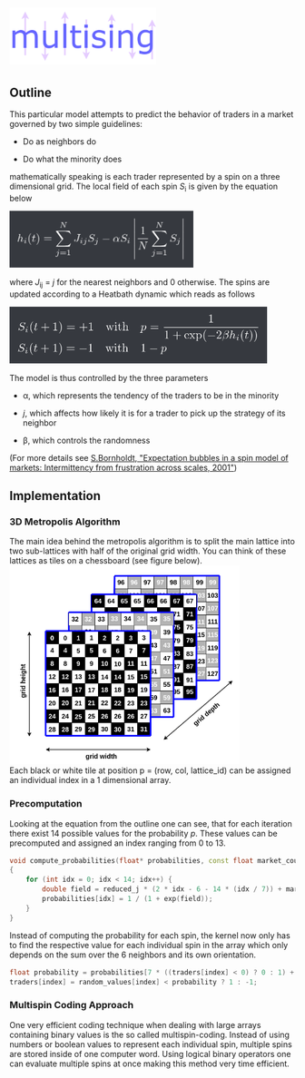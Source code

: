 # <img src="images/logo.png" height="100" alt="logo">

## Outline

This particular model attempts to predict the behavior of traders in a market
governed by two simple guidelines:

- Do as neighbors do

- Do what the minority does

mathematically speaking is each trader represented by a spin on a three dimensional
grid. The local field of each spin *S*<sub>i</sub> is given by the equation below

<img src="images/local_field.png" alt="field equation" height="100">

where *J*<sub>ij</sub> = *j* for the nearest neighbors and 0 otherwise. The spins
are updated according to a Heatbath dynamic which reads as follows

<img src="images/spin_updates.png" alt="Heatbath equation" height="100">


The model is thus controlled by the three parameters

- &alpha;, which represents the tendency of the traders to be in the minority

- *j*, which affects how likely it is for a trader to pick up the strategy of its neighbor

- &beta;, which controls the randomness

(For more details see <a href="https://arxiv.org/pdf/cond-mat/0105224.pdf">
S.Bornholdt, "Expectation bubbles in a spin model of markets: Intermittency from
frustration across scales, 2001"</a>)

## Implementation

### 3D Metropolis Algorithm

The main idea behind the metropolis algorithm is to split the main lattice into
two sub-lattices with half of the original grid width. You can think of these lattices
as tiles on a chessboard (see figure below).</br>
<img src="images/metropolis3d.png" alt="3d metropolis algorithm" height="350"> </br>
Each black or white tile at position p = (row, col, lattice_id) can be assigned
an individual index in a 1 dimensional array.


### Precomputation

Looking at the equation from the outline one can see, that for each iteration
there exist 14 possible values for the probability *p*. These values can be
precomputed and assigned an index ranging from 0 to 13.

```c++
void compute_probabilities(float* probabilities, const float market_coupling, const float reduced_j)
{
    for (int idx = 0; idx < 14; idx++) {
        double field = reduced_j * (2 * idx - 6 - 14 * (idx / 7)) + market_coupling * ((idx < 7) ? -1 : 1);
        probabilities[idx] = 1 / (1 + exp(field));
    }
}
```

Instead of computing the probability for each spin, the kernel now only has to
find the respective value for each individual spin in the array which only depends
on the sum over the 6 neighbors and its own orientation.

```c++
float probability = probabilities[7 * ((traders[index] < 0) ? 0 : 1) + (neighbor_sum + 6) / 2];
traders[index] = random_values[index] < probability ? 1 : -1;
```

### Multispin Coding Approach

One very efficient coding technique when dealing with large arrays containing
binary values is the so called multispin-coding. Instead of using numbers or
boolean values to represent each individual spin, multiple spins are stored
inside of one computer word. Using logical binary operators one can evaluate
multiple spins at once making this method very time efficient.
